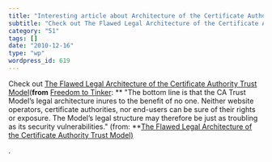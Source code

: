 ```yaml
---
title: "Interesting article about Architecture of the Certificate Authority Trust Model"
subtitle: "Check out The Flawed Legal Architecture of the Certificate Authority Trust Model"
category: "51"
tags: []
date: "2010-12-16"
type: "wp"
wordpress_id: 619
---
```

Check out [The Flawed Legal Architecture of the Certificate Authority Trust Model](http://freedom-to-tinker.com/blog/sroosa/flawed-legal-architecture-certificate-authority-trust-model)(**from** [Freedom to Tinker](http://freedom-to-tinker.com/rss.xml):
** "The bottom line is that the CA Trust Model’s legal architecture inures to the benefit of no one. Neither website operators, certificate authorities, nor end-users can be sure of their rights or exposure. The Model’s legal structure may therefore be just as troubling as its security vulnerabilities." (from: **[The Flawed Legal Architecture of the Certificate Authority Trust Model) ](http://freedom-to-tinker.com/blog/sroosa/flawed-legal-architecture-certificate-authority-trust-model) 

 .